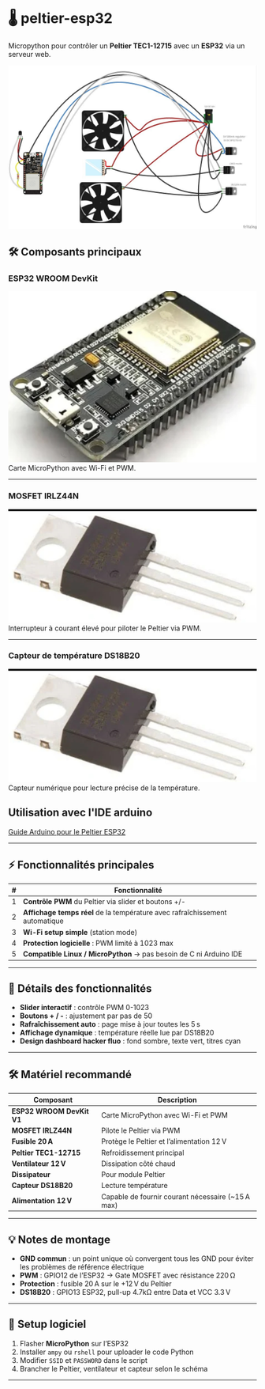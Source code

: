 # 🌡️ peltier-esp32
Micropython pour contrôler un **Peltier TEC1-12715** avec un **ESP32** via un serveur web.


![peltier module avec esp32](https://raw.githubusercontent.com/tucommenceapousser/peltier-esp32/main/images/peltier.png)
## 🛠️ Composants principaux

### ESP32 WROOM DevKit
![ESP32 WROOM](https://raw.githubusercontent.com/tucommenceapousser/peltier-esp32/main/images/Screenshot_2025-10-04-12-35-10-429_com.openai.chatgpt-edit.jpg)
Carte MicroPython avec Wi-Fi et PWM.

---

### MOSFET IRLZ44N
![MOSFET IRLZ44N](https://raw.githubusercontent.com/tucommenceapousser/peltier-esp32/main/images/Screenshot_2025-10-04-12-35-41-055_com.openai.chatgpt-edit.jpg)
Interrupteur à courant élevé pour piloter le Peltier via PWM.

---

### Capteur de température DS18B20
![DS18B20](https://raw.githubusercontent.com/tucommenceapousser/peltier-esp32/main/images/Screenshot_2025-10-04-12-35-41-055_com.openai.chatgpt-edit.jpg)
Capteur numérique pour lecture précise de la température.

## Utilisation avec l'IDE arduino

[Guide Arduino pour le Peltier ESP32](https://github.com/tucommenceapousser/peltier-esp32/blob/main/arduino.md)

---

## ⚡ Fonctionnalités principales

| # | Fonctionnalité |
|---|----------------|
| 1 | **Contrôle PWM** du Peltier via slider et boutons +/- |
| 2 | **Affichage temps réel** de la température avec rafraîchissement automatique |
| 3 | **Wi-Fi setup simple** (station mode) |
| 4 | **Protection logicielle** : PWM limité à 1023 max |
| 5 | **Compatible Linux / MicroPython** → pas besoin de C ni Arduino IDE |

---

## 🔹 Détails des fonctionnalités

- **Slider interactif** : contrôle PWM 0-1023  
- **Boutons + / -** : ajustement par pas de 50  
- **Rafraîchissement auto** : page mise à jour toutes les 5 s  
- **Affichage dynamique** : température réelle lue par DS18B20  
- **Design dashboard hacker fluo** : fond sombre, texte vert, titres cyan  

---

## 🛠️ Matériel recommandé

| Composant | Description |
|-----------|-------------|
| **ESP32 WROOM DevKit V1** | Carte MicroPython avec Wi-Fi et PWM |
| **MOSFET IRLZ44N** | Pilote le Peltier via PWM |
| **Fusible 20 A** | Protège le Peltier et l’alimentation 12 V |
| **Peltier TEC1-12715** | Refroidissement principal |
| **Ventilateur 12 V** | Dissipation côté chaud |
| **Dissipateur** | Pour module Peltier |
| **Capteur DS18B20** | Lecture température |
| **Alimentation 12 V** | Capable de fournir courant nécessaire (~15 A max) |

---

## 💡 Notes de montage

- **GND commun** : un point unique où convergent tous les GND pour éviter les problèmes de référence électrique
- **PWM** : GPIO12 de l’ESP32 → Gate MOSFET avec résistance 220 Ω
- **Protection** : fusible 20 A sur le +12 V du Peltier
- **DS18B20** : GPIO13 ESP32, pull-up 4.7kΩ entre Data et VCC 3.3 V

---

## 🚀 Setup logiciel

1. Flasher **MicroPython** sur l’ESP32
2. Installer `ampy` ou `rshell` pour uploader le code Python
3. Modifier `SSID` et `PASSWORD` dans le script
4. Brancher le Peltier, ventilateur et capteur selon le schéma

---
